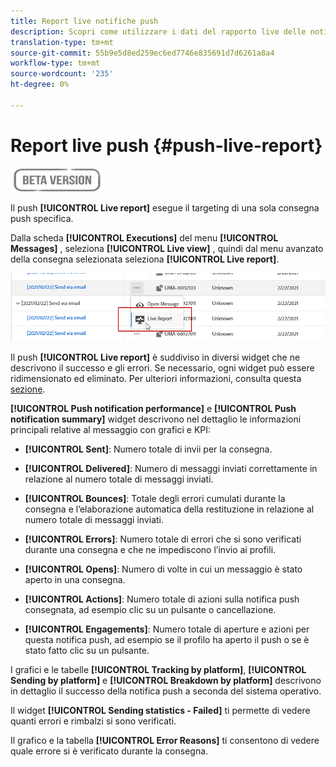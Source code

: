 ```yaml
---
title: Report live notifiche push
description: Scopri come utilizzare i dati del rapporto live delle notifiche push
translation-type: tm+mt
source-git-commit: 55b9e5d8ed259ec6ed7746e835691d7d6261a8a4
workflow-type: tm+mt
source-wordcount: '235'
ht-degree: 0%

---
```


# Report live push {#push-live-report}

![](../assets/do-not-localize/badge.png)

Il push **[!UICONTROL Live report]** esegue il targeting di una sola consegna push specifica.

Dalla scheda **[!UICONTROL Executions]** del menu **[!UICONTROL Messages]** , seleziona **[!UICONTROL Live view]** , quindi dal menu avanzato della consegna selezionata seleziona **[!UICONTROL Live report]**.

![](../assets/live_report_2.png)

Il push **[!UICONTROL Live report]** è suddiviso in diversi widget che ne descrivono il successo e gli errori. Se necessario, ogni widget può essere ridimensionato ed eliminato. Per ulteriori informazioni, consulta questa [sezione](live-report.md#modify-dashboard).

**[!UICONTROL Push notification performance]** e  **[!UICONTROL Push notification summary]** widget descrivono nel dettaglio le informazioni principali relative al messaggio con grafici e KPI:

* **[!UICONTROL Sent]**: Numero totale di invii per la consegna.

* **[!UICONTROL Delivered]**: Numero di messaggi inviati correttamente in relazione al numero totale di messaggi inviati.

* **[!UICONTROL Bounces]**: Totale degli errori cumulati durante la consegna e l’elaborazione automatica della restituzione in relazione al numero totale di messaggi inviati.

* **[!UICONTROL Errors]**: Numero totale di errori che si sono verificati durante una consegna e che ne impediscono l’invio ai profili.

* **[!UICONTROL Opens]**: Numero di volte in cui un messaggio è stato aperto in una consegna.

* **[!UICONTROL Actions]**: Numero totale di azioni sulla notifica push consegnata, ad esempio clic su un pulsante o cancellazione.

* **[!UICONTROL Engagements]**: Numero totale di aperture e azioni per questa notifica push, ad esempio se il profilo ha aperto il push o se è stato fatto clic su un pulsante.

I grafici e le tabelle **[!UICONTROL Tracking by platform]**, **[!UICONTROL Sending by platform]** e **[!UICONTROL Breakdown by platform]** descrivono in dettaglio il successo della notifica push a seconda del sistema operativo.

Il widget **[!UICONTROL Sending statistics - Failed]** ti permette di vedere quanti errori e rimbalzi si sono verificati.

Il grafico e la tabella **[!UICONTROL Error Reasons]** ti consentono di vedere quale errore si è verificato durante la consegna.

